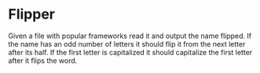 # Flipper

Given a file with popular frameworks read it and output the name flipped. If the name has an odd number of letters it should flip it from the next letter after its half. If the first letter is capitalized it should capitalize the first letter after it flips the word.
